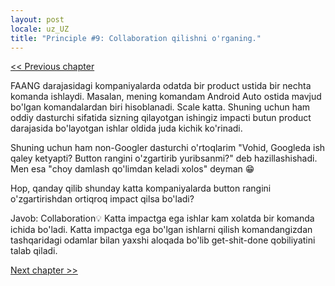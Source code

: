 ```yaml
---
layout: post
locale: uz_UZ
title: "Principle #9: Collaboration qilishni o'rganing."
---
```


[<< Previous chapter](/2024/02/04/principle-8-faol-aloqada-boling.html)

FAANG darajasidagi kompaniyalarda odatda bir product ustida bir nechta komanda ishlaydi. Masalan, mening komandam
Android Auto ostida mavjud bo'lgan komandalardan biri hisoblanadi. Scale katta. Shuning uchun ham oddiy dasturchi
sifatida sizning qilayotgan ishingiz impacti butun product darajasida bo'layotgan ishlar oldida juda kichik ko'rinadi.

Shuning uchun ham non-Googler dasturchi o'rtoqlarim "Vohid, Googleda ish qaley ketyapti? Button rangini o'zgartirib
yuribsanmi?" deb hazillashishadi. Men esa "choy damlash qo'limdan keladi xolos" deyman 😁

Hop, qanday qilib shunday katta kompaniyalarda button rangini o'zgartirishdan ortiqroq impact qilsa bo'ladi?

Javob: Collaboration💡 Katta impactga ega ishlar kam xolatda bir komanda ichida bo'ladi. Katta impactga ega bo'lgan
ishlarni qilish komandangizdan tashqaridagi odamlar bilan yaxshi aloqada bo'lib get-shit-done qobiliyatini talab qiladi.

[Next chapter >>](/2024/02/09/principle-10-professional-va-ishonchli-boling.html)
